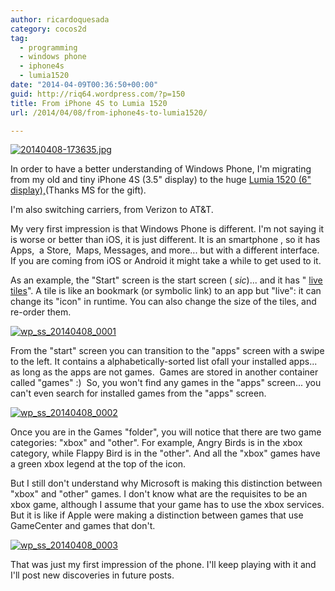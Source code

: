```yaml
---
author: ricardoquesada
category: cocos2d
tag:
  - programming
  - windows phone
  - iphone4s
  - lumia1520
date: "2014-04-09T00:36:50+00:00"
guid: http://riq64.wordpress.com/?p=150
title: From iPhone 4S to Lumia 1520
url: /2014/04/08/from-iphone4s-to-lumia1520/

---
```

[![20140408-173635.jpg](/wp-content/uploads/2014/04/20140408-173635.jpg)](/wp-content/uploads/2014/04/20140408-173635.jpg)

In order to have a better understanding of Windows Phone, I'm migrating from my old and tiny iPhone 4S (3.5" display) to the huge [Lumia 1520 (6" display),](http://www.nokia.com/us-en/phones/phone/lumia1520/)(Thanks MS for the gift).

I'm also switching carriers, from Verizon to AT&T.

My very first impression is that Windows Phone is different. I'm not saying it is worse or better than iOS, it is just different. It is an smartphone , so it has Apps,  a Store,  Maps, Messages, and more... but with a different interface. If you are coming from iOS or Android it might take a while to get used to it.

As an example, the "Start" screen is the start screen ( _sic_)... and it has " [live tiles](http://msdn.microsoft.com/en-us/library/windowsphone/develop/hh202948%28v=vs.105%29.aspx)". A tile is like an bookmark (or symbolic link) to an app but "live": it can change its "icon" in runtime. You can also change the size of the tiles, and re-order them.

[![wp_ss_20140408_0001](/wp-content/uploads/2014/04/wp_ss_20140408_0001.jpg?w=576)](/wp-content/uploads/2014/04/wp_ss_20140408_0001.jpg)

From the "start" screen you can transition to the "apps" screen with a swipe to the left. It contains a alphabetically-sorted list ofall your installed apps... as long as the apps are not games.  Games are stored in another container called "games" :)  So, you won't find any games in the "apps" screen... you can't even search for installed games from the "apps" screen.

[![wp_ss_20140408_0002](/wp-content/uploads/2014/04/wp_ss_20140408_0002.jpg?w=576)](/wp-content/uploads/2014/04/wp_ss_20140408_0002.jpg)

Once you are in the Games "folder", you will notice that there are two game categories: "xbox" and "other". For example, Angry Birds is in the xbox category, while Flappy Bird is in the "other". And all the "xbox" games have a green xbox legend at the top of the icon.

But I still don't understand why Microsoft is making this distinction between "xbox" and "other" games. I don't know what are the requisites to be an xbox game, although I assume that your game has to use the xbox services. But it is like if Apple were making a distinction between games that use GameCenter and games that don't.

[![wp_ss_20140408_0003](/wp-content/uploads/2014/04/wp_ss_20140408_0003.jpg?w=576)](/wp-content/uploads/2014/04/wp_ss_20140408_0003.jpg)

That was just my first impression of the phone. I'll keep playing with it and I'll post new discoveries in future posts.
